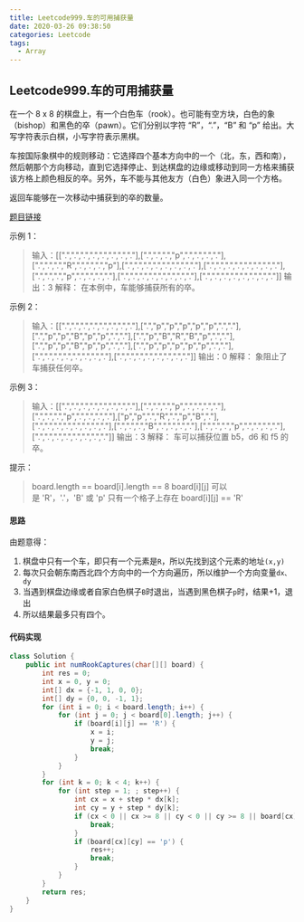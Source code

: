 ```yaml
---
title: Leetcode999.车的可用捕获量
date: 2020-03-26 09:38:50
categories: Leetcode
tags:
  - Array
---
```


## Leetcode999.车的可用捕获量

在一个 8 x 8 的棋盘上，有一个白色车（rook）。也可能有空方块，白色的象（bishop）和黑色的卒（pawn）。它们分别以字符 “R”，“.”，“B” 和 “p” 给出。大写字符表示白棋，小写字符表示黑棋。

车按国际象棋中的规则移动：它选择四个基本方向中的一个（北，东，西和南），然后朝那个方向移动，直到它选择停止、到达棋盘的边缘或移动到同一方格来捕获该方格上颜色相反的卒。另外，车不能与其他友方（白色）象进入同一个方格。

返回车能够在一次移动中捕获到的卒的数量。

[题目链接](https://leetcode-cn.com/problems/available-captures-for-rook)

<!--more-->


示例 1：

> 输入：[[".",".",".",".",".",".",".","."],[".",".",".","p",".",".",".","."],[".",".",".","R",".",".",".","p"],[".",".",".",".",".",".",".","."],[".",".",".",".",".",".",".","."],[".",".",".","p",".",".",".","."],[".",".",".",".",".",".",".","."],[".",".",".",".",".",".",".","."]]
> 输出：3
> 解释：
> 在本例中，车能够捕获所有的卒。

示例 2：

> 输入：[[".",".",".",".",".",".",".","."],[".","p","p","p","p","p",".","."],[".","p","p","B","p","p",".","."],[".","p","B","R","B","p",".","."],[".","p","p","B","p","p",".","."],[".","p","p","p","p","p",".","."],[".",".",".",".",".",".",".","."],[".",".",".",".",".",".",".","."]]
> 输出：0
> 解释：
> 象阻止了车捕获任何卒。

示例 3：

> 输入：[[".",".",".",".",".",".",".","."],[".",".",".","p",".",".",".","."],[".",".",".","p",".",".",".","."],["p","p",".","R",".","p","B","."],[".",".",".",".",".",".",".","."],[".",".",".","B",".",".",".","."],[".",".",".","p",".",".",".","."],[".",".",".",".",".",".",".","."]]
> 输出：3
> 解释： 
> 车可以捕获位置 b5，d6 和 f5 的卒。

提示：

> board.length == board[i].length == 8
> board[i][j] 可以是 'R'，'.'，'B' 或 'p'
> 只有一个格子上存在 board[i][j] == 'R'

#### 思路

由题意得：

1. 棋盘中只有一个车，即只有一个元素是`R`，所以先找到这个元素的地址`(x,y)`
2. 每次只会朝东南西北四个方向中的一个方向遍历，所以维护一个方向变量`dx、dy`
3. 当遇到棋盘边缘或者自家白色棋子`B`时退出，当遇到黑色棋子`p`时，结果+1，退出
4. 所以结果最多只有四个。



#### 代码实现

```java
class Solution {
    public int numRookCaptures(char[][] board) {
        int res = 0;
        int x = 0, y = 0;
        int[] dx = {-1, 1, 0, 0};
        int[] dy = {0, 0, -1, 1};
        for (int i = 0; i < board.length; i++) {
            for (int j = 0; j < board[0].length; j++) {
                if (board[i][j] == 'R') {
                    x = i;
                    y = j;
                    break;
                }
            }
        }
        for (int k = 0; k < 4; k++) {
            for (int step = 1; ; step++) {
                int cx = x + step * dx[k];
                int cy = y + step * dy[k];
                if (cx < 0 || cx >= 8 || cy < 0 || cy >= 8 || board[cx][cy] == 'B') {
                    break;
                }
                if (board[cx][cy] == 'p') {
                    res++;
                    break;
                }
            }
        }
        return res;
    }
}
```

